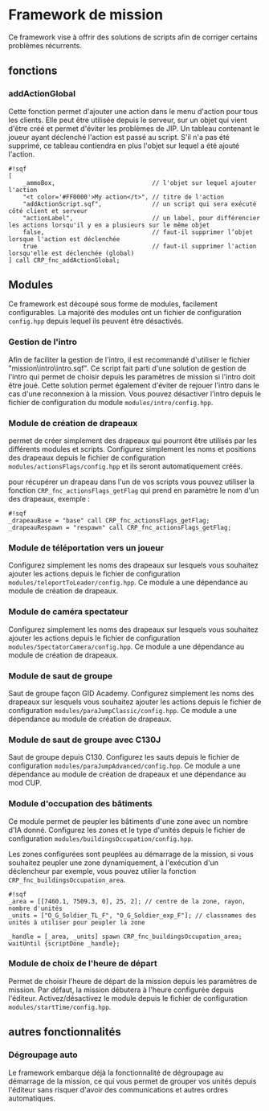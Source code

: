 # Framework de mission #
Ce framework vise à offrir des solutions de scripts afin de corriger certains problèmes récurrents.

## fonctions ##

### addActionGlobal ###
Cette fonction permet d'ajouter une action dans le menu d'action pour tous les clients. Elle peut être utilisée depuis le serveur, sur un objet qui vient d'être créé et permet d'éviter les problèmes de JIP. Un tableau contenant le joueur ayant déclenché l'action est passé au script. S'il n'a pas été supprimé, ce tableau contiendra en plus l'objet sur lequel a été ajouté l'action.
```
#!sqf
[
	_ammoBox,							// l'objet sur lequel ajouter l'action
	"<t color='#FF0000'>My action</t>",	// titre de l'action
	"addActionScript.sqf",				// un script qui sera exécuté côté client et serveur
	"actionLabel",						// un label, pour différencier les actions lorsqu'il y en a plusieurs sur le même objet
	false,								// faut-il supprimer l’objet lorsque l'action est déclenchée
	true								// faut-il supprimer l'action lorsqu'elle est déclenchée (global)
] call CRP_fnc_addActionGlobal;
```

## Modules ##

Ce framework est découpé sous forme de modules, facilement configurables. La majorité des modules ont un fichier de configuration ``` config.hpp ``` depuis lequel ils peuvent être désactivés.

### Gestion de l'intro ###
Afin de faciliter la gestion de l'intro, il est recommandé d'utiliser le fichier "mission\intro\intro.sqf". Ce script fait parti d'une solution de gestion de l'intro qui permet de choisir depuis les paramètres de mission si l'intro doit être joué. Cette solution permet également d'éviter de rejouer l'intro dans le cas d'une reconnexion à la mission. Vous pouvez désactiver l'intro depuis le fichier de configuration du module ``` modules/intro/config.hpp ```.

### Module de création de drapeaux ###
permet de créer simplement des drapeaux qui pourront être utilisés par les différents modules et scripts. Configurez simplement les noms et positions des drapeaux depuis le fichier de configuration ``` modules/actionsFlags/config.hpp ``` et ils seront automatiquement créés.

pour récupérer un drapeau dans l'un de vos scripts vous pouvez utiliser la fonction ``` CRP_fnc_actionsFlags_getFlag ``` qui prend en paramètre le nom d'un des drapeaux, exemple :
```
#!sqf
_drapeauBase = "base" call CRP_fnc_actionsFlags_getFlag;
_drapeauRespawn = "respawn" call CRP_fnc_actionsFlags_getFlag;
```

### Module de téléportation vers un joueur ###
Configurez simplement les noms des drapeaux sur lesquels vous souhaitez ajouter les actions depuis le fichier de configuration ``` modules/teleportToLeader/config.hpp ```. Ce module a une dépendance au module de création de drapeaux.

### Module de caméra spectateur ###
Configurez simplement les noms des drapeaux sur lesquels vous souhaitez ajouter les actions depuis le fichier de configuration ``` modules/SpectatorCamera/config.hpp ```. Ce module a une dépendance au module de création de drapeaux.

### Module de saut de groupe ###
Saut de groupe façon GID Academy. Configurez simplement les noms des drapeaux sur lesquels vous souhaitez ajouter les actions depuis le fichier de configuration ``` modules/paraJumpClassic/config.hpp ```. Ce module a une dépendance au module de création de drapeaux.

### Module de saut de groupe avec C130J ###
Saut de groupe depuis C130. Configurez les sauts depuis le fichier de configuration ``` modules/paraJumpAdvanced/config.hpp ```. Ce module a une dépendance au module de création de drapeaux et une dépendance au mod CUP.

### Module d'occupation des bâtiments ###
Ce module permet de peupler les bâtiments d'une zone avec un nombre d'IA donné. Configurez les zones et le type d'unités depuis le fichier de configuration ``` modules/buildingsOccupation/config.hpp ```.

Les zones configurées sont peuplées au démarrage de la mission, si vous souhaitez peupler une zone dynamiquement, à l'exécution d'un déclencheur par exemple, vous pouvez utilier la fonction ``` CRP_fnc_buildingsOccupation_area ```.
```
#!sqf
_area = [[7460.1, 7509.3, 0], 25, 2]; // centre de la zone, rayon, nombre d'unités
_units = ["O_G_Soldier_TL_F", "O_G_Soldier_exp_F"]; // classnames des unités à utiliser pour peupler la zone

_handle = [_area, _units] spawn CRP_fnc_buildingsOccupation_area;
waitUntil {scriptDone _handle};
```

### Module de choix de l'heure de départ ###
Permet de choisir l'heure de départ de la mission depuis les paramètres de mission. Par défaut, la mission débutera à l'heure configurée depuis l'éditeur. Activez/désactivez le module depuis le fichier de configuration ``` modules/startTime/config.hpp ```.

## autres fonctionnalités ##

### Dégroupage auto ###
Le framework embarque déjà la fonctionnalité de dégroupage au démarrage de la mission, ce qui vous permet de grouper vos unités depuis l'éditeur sans risquer d'avoir des communications et autres ordres automatiques.